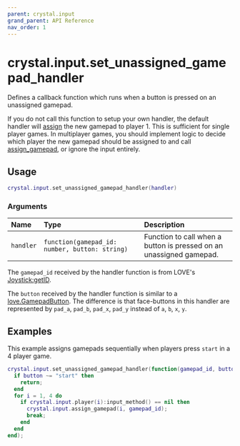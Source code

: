 ```yaml
---
parent: crystal.input
grand_parent: API Reference
nav_order: 1
---
```


# crystal.input.set_unassigned_gamepad_handler

Defines a callback function which runs when a button is pressed on an unassigned gamepad.

If you do not call this function to setup your own handler, the default handler will [assign](assign_gamepad) the new gamepad to player 1. This is sufficient for single player games. In multiplayer games, you should implement logic to decide which player the new gamepad should be assigned to and call [assign_gamepad](assign_gamepad), or ignore the input entirely.

## Usage

```lua
crystal.input.set_unassigned_gamepad_handler(handler)
```

### Arguments

| Name      | Type                                           | Description                                                         |
| :-------- | :--------------------------------------------- | :------------------------------------------------------------------ |
| `handler` | `function(gamepad_id: number, button: string)` | Function to call when a button is pressed on an unassigned gamepad. |

The `gamepad_id` received by the handler function is from LOVE's [Joystick:getID](https://love2d.org/wiki/Joystick:getID).

The `button` received by the handler function is similar to a [love.GamepadButton](https://love2d.org/wiki/GamepadButton). The difference is that face-buttons in this handler are represented by `pad_a`, `pad_b`, `pad_x`, `pad_y` instead of `a`, `b`, `x`, `y`.

## Examples

This example assigns gamepads sequentially when players press `start` in a 4 player game.

```lua
crystal.input.set_unassigned_gamepad_handler(function(gamepad_id, button)
  if button ~= "start" then
    return;
  end
  for i = 1, 4 do
    if crystal.input.player(i):input_method() == nil then
      crystal.input.assign_gamepad(i, gamepad_id);
      break;
    end
  end
end);
```
